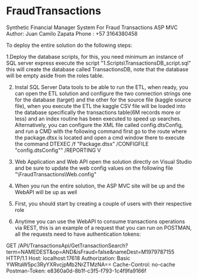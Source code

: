# FraudTransactions
Synthetic Financial Manager System For Fraud Transactions ASP MVC
Author: Juan Camilo Zapata
Phone : +57 3164380458


To deploy the entire solution do the following steps:

1.Deploy the database scripts, for this, you need minimum an instance of SQL server express
execute the script "1.Scripts\TransactionsDB_script.sql" this will create the database called TransactionsDB, note that the database will be empty aside from the roles table.

2. Instal SQL Server Data tools to be able to run the ETL, when ready, you can open the ETL solution and configure the two connection strings one for the database (target) and the other for the source file (kaggle source file), when you execute the ETL the kaggle CSV file will be loaded into the database specifically the transactions table(6M records more or less) and an index routine has been executed to speed up searches.
Alternatively, you can configure the XML file called config.dtsConfig, and run a CMD with the following command 
first go to the route where the package.dtsx is located and open a cmd window there to execute the command
DTEXEC /f "Package.dtsx" /CONFIGFILE "config.dtsConfig""  /REPORTING V

3. Web Application and Web API
open the solution directly on Visual Studio and be sure to update the web config values on the following file
"\FraudTransactions\Web.config"

4. When you run the entire solution, the ASP MVC site will be up and the WebAPI will be up as well
5. First, you should start by creating a couple of users with their respective role
6. Anytime you can use the WebAPI to consume transactions operations via REST, this is an example of a request that you can run on POSTMAN, all the requests need to have authentication tokens:

GET /API/TransactionsApi/GetTransactionSearch?term=NAMEDEST&amp;op=AND&amp;isFraud=false&amp;nameDest=M1979787155 HTTP/1.1
Host: localhost:17618
Authorization: Basic YWRtaW5pc3RyYXRvcjpMb2NrZTMzNA==
Cache-Control: no-cache
Postman-Token: e8360a0d-8b1f-c3f5-f793-1c4f9fa9166f


